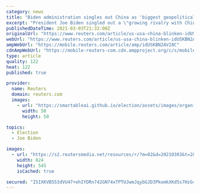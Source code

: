 ```yaml
---
category: news
title: "Biden administration singles out China as 'biggest geopolitical test' for U.S"
excerpt: "President Joe Biden singled out a \"growing rivalry with China\" as a key challenge facing the United States, with his top diplomat describing the Asian country as \"the biggest geopolitical test\" of this century."
publishedDateTime: 2021-03-03T21:32:00Z
originalUrl: "https://www.reuters.com/article/us-usa-china-blinken-idUSKBN2AV28C"
webUrl: "https://www.reuters.com/article/us-usa-china-blinken-idUSKBN2AV28C"
ampWebUrl: "https://mobile.reuters.com/article/amp/idUSKBN2AV28C"
cdnAmpWebUrl: "https://mobile-reuters-com.cdn.ampproject.org/c/s/mobile.reuters.com/article/amp/idUSKBN2AV28C"
type: article
quality: 122
heat: 122
published: true

provider:
  name: Reuters
  domain: reuters.com
  images:
    - url: "https://smartableai.github.io/election/assets/images/organizations/reuters.com-50x50.jpg"
      width: 50
      height: 50

topics:
  - Election
  - Joe Biden

images:
  - url: "https://s2.reutersmedia.net/resources/r/?m=02&d=20210303&t=2&i=1553627543&w=&fh=545px&fw=&ll=&pl=&sq=&r=LYNXMPEH22193"
    width: 824
    height: 545
    isCached: true

secured: "I5IXKVB553dVU47+ehIYDRn742GN74xTPTUJwmJqybGJD3PkomkXKd5s7HzG4X4498T4SS+Y2Lu8DuyZRjz6XrHwi/5aDEghYE9n4IgNoSmP1b3ERIOdTUjSOZp4bbihpnlCooDX5QnVIRUY2mBXHEuOb1p6y0CksTtvymWCuI0Wt7Ma7XKWE/Wj51HZhj34OnbdZsKov8k3a7//vtPrLKPb81BsrBW8j6CxRbV28sePOe+ONgv4ZHki9PaPhvCMqaPjxfBPJ2NcVxBvlJ07IquqTP0vcd/KbR6Bs1pITyHexMgqMyUagzo1CQqHKMU/tOL9TMzFq1UPlSTABsycOhHpjbaqIFc1dVA1JLZQCC4=;Wo1Tul+nY7WHU24MeJSRFA=="
---
```


